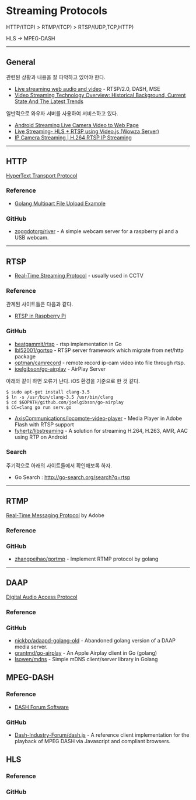 # Streaming Protocols

HTTP/(TCP) > RTMP/(TCP) > RTSP/(UDP,TCP,HTTP)

HLS -> MPEG-DASH


----------
## General

관련된 상황과 내용을 잘 파악하고 있어야 한다.
- [Live streaming web audio and video](https://developer.mozilla.org/en-US/Apps/Build/Audio_and_video_delivery/Live_streaming_web_audio_and_video) - RTSP/2.0, DASH, MSE
- [Video Streaming Technology Overview: Historical Background, Current State And The Latest Trends](http://blog.dataart.com/video-streaming-technology-overview-historical-background-current-state-and-the-latest-trends/)

일반적으로 와우자 서버를 사용하여 서비스하고 있다.
- [Android Streaming Live Camera Video to Web Page](http://www.androidhive.info/2014/06/android-streaming-live-camera-video-to-web-page/)
- [Live Streaming- HLS + RTSP using Video.js (Wowza Server)](http://stackoverflow.com/questions/25981523/live-streaming-hls-rtsp-using-video-js-wowza-server)
- [IP Camera Streaming | H.264 RTSP IP Streaming](http://www.streamingvideoprovider.com/rtsp-ip-camera-streaming.html)


-------
## HTTP

[HyperText Transport Protocol](http://en.wikipedia.org/wiki/Hypertext_Transfer_Protocol)

### Reference

- [Golang Multipart File Upload Example](http://matt.aimonetti.net/posts/2013/07/01/golang-multipart-file-upload-example/)

### GitHub
 
- [zoggdotorg/river](https://github.com/zoggdotorg/river) - A simple webcam server for a raspberry pi and a USB webcam.


-------
## RTSP

- [Real-Time Streaming Protocol](http://en.wikipedia.org/wiki/Real_Time_Streaming_Protocol) - usually used in CCTV

### Reference

관계된 사이트들은 다음과 같다.
- [RTSP in Raspberry Pi](http://completet.logdown.com/posts/2014/07/16/rtsp-in-raspberry-pi)

### GitHub

- [beatgammit/rtsp](https://github.com/beatgammit/rtsp) - rtsp implementation in Go
- [lbl52001/gortsp](https://github.com/lbl52001/gortsp) - RTSP server framework which migrate from net/http package
- [optman/camrecord](https://github.com/optman/camrecord) - remote record ip-cam video into file through rtsp.
- [joelgibson/go-airplay](https://github.com/joelgibson/go-airplay) - AirPlay Server

아래와 같이 하면 오류가 난다. iOS 환경을 기준으로 한 것 같다.

```
$ sudo apt-get install clang-3.5
$ ln -s /usr/bin/clang-3.5 /usr/bin/clang
$ cd $GOPATH/github.com/joelgibson/go-airplay
$ CC=clang go run serv.go
```

- [AxisCommunications/locomote-video-player](https://github.com/AxisCommunications/locomote-video-player) - Media Player in Adobe Flash with RTSP support
- [fyhertz/libstreaming](https://github.com/fyhertz/libstreaming) - A solution for streaming H.264, H.263, AMR, AAC using RTP on Android


### Search

주기적으로 아래의 사이트들에서 확인해보록 하자.

- Go Search : http://go-search.org/search?q=rtsp


-------
## RTMP

[Real-Time Messaging Protocol](http://en.wikipedia.org/wiki/Real_Time_Messaging_Protocol) by Adobe

### Reference


### GitHub

- [zhangpeihao/gortmp](https://github.com/zhangpeihao/gortmp) - Implement RTMP protocol by golang


-------
## DAAP

[Digital Audio Access Protocol](http://en.wikipedia.org/wiki/Digital_Audio_Access_Protocol)

### Reference


### GitHub

- [nickbp/adaapd-golang-old](https://github.com/nickbp/adaapd-golang-old) - Abandoned golang version of a DAAP media server.
- [grantmd/go-airplay](https://github.com/grantmd/go-airplay) - An Apple Airplay client in Go (golang)
- [lsowen/mdns](https://github.com/lsowen/mdns) - Simple mDNS client/server library in Golang


## MPEG-DASH
### Reference

- [DASH Forum Software](http://dashif.org/software/)

### GitHub

- [Dash-Industry-Forum/dash.js](https://github.com/Dash-Industry-Forum/dash.js) - A reference client implementation for the playback of MPEG DASH via Javascript and compliant browsers.

## HLS
### Reference
### GitHub







